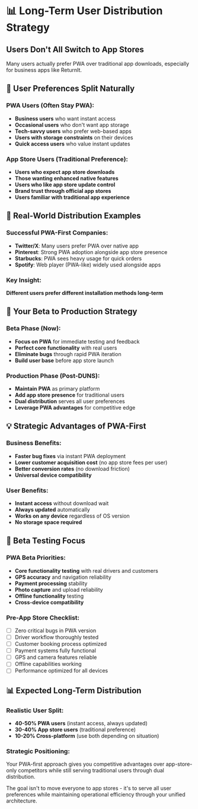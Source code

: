 # 📊 Long-Term User Distribution Strategy

## Users Don't All Switch to App Stores

Many users actually prefer PWA over traditional app downloads, especially for business apps like ReturnIt.

## 🎯 User Preferences Split Naturally

### PWA Users (Often Stay PWA):
- **Business users** who want instant access
- **Occasional users** who don't want app storage
- **Tech-savvy users** who prefer web-based apps
- **Users with storage constraints** on their devices
- **Quick access users** who value instant updates

### App Store Users (Traditional Preference):
- **Users who expect app store downloads**
- **Those wanting enhanced native features**
- **Users who like app store update control**
- **Brand trust through official app stores**
- **Users familiar with traditional app experience**

## 📱 Real-World Distribution Examples

### Successful PWA-First Companies:
- **Twitter/X**: Many users prefer PWA over native app
- **Pinterest**: Strong PWA adoption alongside app store presence
- **Starbucks**: PWA sees heavy usage for quick orders
- **Spotify**: Web player (PWA-like) widely used alongside apps

### Key Insight:
**Different users prefer different installation methods long-term**

## 🚀 Your Beta to Production Strategy

### Beta Phase (Now):
- **Focus on PWA** for immediate testing and feedback
- **Perfect core functionality** with real users
- **Eliminate bugs** through rapid PWA iteration
- **Build user base** before app store launch

### Production Phase (Post-DUNS):
- **Maintain PWA** as primary platform
- **Add app store presence** for traditional users
- **Dual distribution** serves all user preferences
- **Leverage PWA advantages** for competitive edge

## 💡 Strategic Advantages of PWA-First

### Business Benefits:
- **Faster bug fixes** via instant PWA deployment
- **Lower customer acquisition cost** (no app store fees per user)
- **Better conversion rates** (no download friction)
- **Universal device compatibility**

### User Benefits:
- **Instant access** without download wait
- **Always updated** automatically
- **Works on any device** regardless of OS version
- **No storage space required**

## 🎯 Beta Testing Focus

### PWA Beta Priorities:
- **Core functionality testing** with real drivers and customers
- **GPS accuracy** and navigation reliability
- **Payment processing** stability
- **Photo capture** and upload reliability
- **Offline functionality** testing
- **Cross-device compatibility**

### Pre-App Store Checklist:
- [ ] Zero critical bugs in PWA version
- [ ] Driver workflow thoroughly tested
- [ ] Customer booking process optimized
- [ ] Payment systems fully functional
- [ ] GPS and camera features reliable
- [ ] Offline capabilities working
- [ ] Performance optimized for all devices

## 📊 Expected Long-Term Distribution

### Realistic User Split:
- **40-50% PWA users** (instant access, always updated)
- **30-40% App store users** (traditional preference)
- **10-20% Cross-platform** (use both depending on situation)

### Strategic Positioning:
Your PWA-first approach gives you competitive advantages over app-store-only competitors while still serving traditional users through dual distribution.

The goal isn't to move everyone to app stores - it's to serve all user preferences while maintaining operational efficiency through your unified architecture.